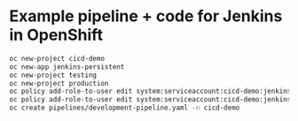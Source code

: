 Example pipeline + code for Jenkins in OpenShift
================================================

``` bash
oc new-project cicd-demo
oc new-app jenkins-persistent
oc new-project testing
oc new-project production
oc policy add-role-to-user edit system:serviceaccount:cicd-demo:jenkins -n testing
oc policy add-role-to-user edit system:serviceaccount:cicd-demo:jenkins -n production
oc create pipelines/development-pipeline.yaml -n cicd-demo
```
